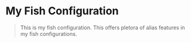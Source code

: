 # My Fish Configuration 

> This is my fish configuration. This offers pletora of alias features 
> in my fish configurations. 
